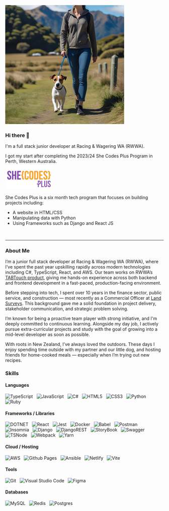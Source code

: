 <img src="images/github-image.png" alt="profile banner depicting cartoon animation of woman walking dog">

### Hi there 👋

I'm a full stack junior developer at Racing & Wagering WA (RWWA).

I got my start after completing the 2023/24 She Codes Plus Program in Perth, Western Australia.

<img src="images/she-codes-logo.png" width="150px" alt="She Codes Australia logo">

She Codes Plus is a six month tech program that focuses on building projects including:

- A website in HTML/CSS
- Manipulating data with Python
- Using Frameworks such as Django and React JS

</br>

---

### About Me

I’m a junior full stack developer at Racing & Wagering WA (RWWA), where I’ve spent the past year upskilling rapidly across modern technologies including C#, TypeScript, React, and AWS. Our team works on RWWA’s <a href="https://www.tabtouch.mobi/#" target="_blank">TABTouch product</a>, giving me hands-on experience across both backend and frontend development in a fast-paced, production-facing environment.

Before stepping into tech, I spent over 10 years in the finance sector, public service, and construction — most recently as a Commercial Officer at <a href="https://www.landsurveys.net.au/" target="_blank">Land Surveys</a>. This background gave me a solid foundation in project delivery, stakeholder communication, and strategic problem solving.

I’m known for being a proactive team player with strong initiative, and I'm deeply committed to continuous learning. Alongside my day job, I actively pursue extra-curricular projects and study with the goal of growing into a mid-level developer as soon as possible.

With roots in New Zealand, I’ve always loved the outdoors. These days I enjoy spending time outside with my partner and our little dog, and hosting friends for home-cooked meals — especially when I’m trying out new recipes.

<!-- <a href="">Download my resume</a> -->

### Skills

#### Languages

![TypeScript](https://img.shields.io/badge/TypeScript-007ACC?style=for-the-badge&logo=typescript&logoColor=white) &nbsp; ![JavaScript](https://img.shields.io/badge/JavaScript-323330?style=for-the-badge&logo=javascript&logoColor=F7DF1E) &nbsp; ![C#](https://img.shields.io/badge/C%23-239120?style=for-the-badge&logo=csharp&logoColor=white) &nbsp; ![HTML5](https://img.shields.io/badge/html5-%23E34F26.svg?style=for-the-badge&logo=html5&logoColor=white) &nbsp; ![CSS3](https://img.shields.io/badge/css3-%231572B6.svg?style=for-the-badge&logo=css3&logoColor=white) &nbsp; ![Python](https://img.shields.io/badge/python-3670A0?style=for-the-badge&logo=python&logoColor=ffdd54) &nbsp; ![Ruby](https://img.shields.io/badge/Ruby-CC342D?style=for-the-badge&logo=ruby&logoColor=white)

#### Frameworks / Libraries

![DOTNET](https://img.shields.io/badge/.NET-512BD4?style=for-the-badge&logo=dotnet&logoColor=white) &nbsp; ![React](https://img.shields.io/badge/React-20232A?style=for-the-badge&logo=react&logoColor=61DAFB) &nbsp; ![Jest](https://img.shields.io/badge/Jest-C21325?style=for-the-badge&logo=jest&logoColor=white) &nbsp; ![Docker](https://img.shields.io/badge/Docker-2CA5E0?style=for-the-badge&logo=docker&logoColor=white) &nbsp; ![Babel](https://img.shields.io/badge/Babel-F9DC3E?style=for-the-badge&logo=babel&logoColor=white) &nbsp; ![Postman](https://img.shields.io/badge/Postman-FF6C37?style=for-the-badge&logo=Postman&logoColor=white) &nbsp; ![Insomnia](https://img.shields.io/badge/Insomnia-black?style=for-the-badge&logo=insomnia&logoColor=5849BE) &nbsp; ![Django](https://img.shields.io/badge/django-%23092E20.svg?style=for-the-badge&logo=django&logoColor=white) &nbsp;
![DjangoREST](https://img.shields.io/badge/DJANGO-REST-ff1709?style=for-the-badge&logo=django&logoColor=white&color=ff1709&labelColor=gray) &nbsp; ![StoryBook](https://img.shields.io/badge/storybook-FF4785?style=for-the-badge&logo=storybook&logoColor=white) &nbsp; ![Swagger](https://img.shields.io/badge/Swagger-85EA2D?style=for-the-badge&logo=Swagger&logoColor=white) &nbsp; ![TSNode](https://img.shields.io/badge/ts--node-3178C6?style=for-the-badge&logo=ts-node&logoColor=white) &nbsp; ![Webpack](https://img.shields.io/badge/Webpack-8DD6F9?style=for-the-badge&logo=Webpack&logoColor=white) &nbsp; ![Yarn](https://img.shields.io/badge/Yarn-2C8EBB?style=for-the-badge&logo=yarn&logoColor=white) &nbsp;

#### Cloud / Hosting

![AWS](https://img.shields.io/badge/Amazon_Web_Services-FF9900?style=for-the-badge&logo=amazonwebservices&logoColor=white) &nbsp; ![Github Pages](https://img.shields.io/badge/github%20pages-121013?style=for-the-badge&logo=github&logoColor=white) &nbsp; ![Ansible](https://img.shields.io/badge/Ansible-000000?style=for-the-badge&logo=ansible&logoColor=white) &nbsp; ![Netlify](https://img.shields.io/badge/Netlify-00C7B7?style=for-the-badge&logo=netlify&logoColor=white) &nbsp; ![Vite](https://img.shields.io/badge/Vite-B73BFE?style=for-the-badge&logo=vite&logoColor=FFD62E) &nbsp;

#### Tools

![Git](https://img.shields.io/badge/GIT-E44C30?style=for-the-badge&logo=git&logoColor=white) &nbsp; ![Visual Studio Code](https://img.shields.io/badge/Visual%20Studio%20Code-0078d7.svg?style=for-the-badge&logo=visual-studio-code&logoColor=white) &nbsp; ![Figma](https://img.shields.io/badge/Figma-F24E1E?style=for-the-badge&logo=figma&logoColor=white) &nbsp;

#### Databases

![MySQL](https://img.shields.io/badge/mysql-%2300f.svg?style=for-the-badge&logo=mysql&logoColor=white) &nbsp; ![Redis](https://img.shields.io/badge/redis-CC0000.svg?&style=for-the-badge&logo=redis&logoColor=white) &nbsp; ![Postgres](https://img.shields.io/badge/PostgreSQL-316192?style=for-the-badge&logo=postgresql&logoColor=white) &nbsp;
